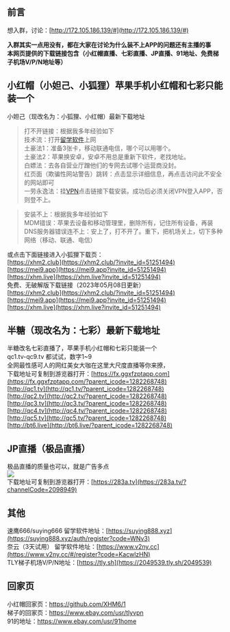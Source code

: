 ## 前言
想入群，讨论：[http://172.105.186.139/#](http://172.105.186.139/#) 

**入群其实一点用没有，都在大家在讨论为什么装不上APP的问题还有主播的事**        
**本网页提供的下载链接包含（小红帽直播、七彩直播、JP直播、91地址、免费梯子机场V/P/N地址等）**   
## 小红帽（小妲己、小狐狸）苹果手机小红帽和七彩只能装一个
小妲己（现改名为：小狐狸、小红帽）最新下载地址  

>打不开链接：根据我多年经验如下   
技术流：打开[留学软件](https://suying888.xyz/auth/register?code=WNv3)上网  
土豪法1：准备3张卡，移动联通电信，哪个可以用哪个。  
土豪法2：苹果换安卓，安卓不用总是重新下软件，老找地址。  
白嫖法：去各自营业厅蹭他们的专网去试哪个运营商没封。  
红页面（欺骗性网站警告）跳转：点击显示详细信息，再点击访问此不安全的网站即可  
一劳永逸法：挂[VPN](https://suying888.xyz/auth/register?code=WNv3)点击链接下载安装。成功后必须关闭VPN登入APP，否则登不上。  

>安装不上：根据我多年经验如下   
MDM错误：苹果去设备和移动管理里，删除所有，记住所有设备，再装  
DNS服务器错误连不上：安上了，打不开了。重下，把机场关上，切下多种网络（移动、联通、电信）  

或点击下面链接进入小狐狸下载页：   
[https://xhm2.club](https://xhm2.club/?invite_id=51251494)  
[https://mei9.app](https://mei9.app?invite_id=51251494)  
[https://xhm.live](https://xhm.live?invite_id=51251494)   
免费、无破解版下载链接（2023年05月08日更新）   
[https://xhm2.club](https://xhm2.club/?invite_id=51251494)  
[https://mei9.app](https://mei9.app?invite_id=51251494)  
[https://xhm.live](https://xhm.live?invite_id=51251494)   



## 半糖（现改名为：七彩）最新下载地址  
半糖改名七彩直播了，苹果手机小红帽和七彩只能装一个  
qc1.tv-qc9.tv 都试试，数字1~9  
全网最性感可人的网红美女大咖在这里大尺度直播等你来撩，  
下载地址可复制到游览器打开：[https://fx.ggxfzptapp.com](https://fx.ggxfzptapp.com/?parent_icode=1282268748)  
[http://qc1.tv](http://qc1.tv/?parent_icode=1282268748)  
[http://qc2.tv](http://qc2.tv/?parent_icode=1282268748)  
[http://qc3.tv](http://qc3.tv/?parent_icode=1282268748)  
[http://qc4.tv](http://qc4.tv/?parent_icode=1282268748)  
[http://qc5.tv](http://qc5.tv/?parent_icode=1282268748)  
[http://bt6.live](http://bt6.live/?parent_icode=1282268748)  

## JP直播（极品直播）  
极品直播的质量也可以，就是广告多点  
<img src="https://github.com/cc10240/1/blob/main/109.jpg" />  
下载地址可复制到游览器打开：[https://283a.tv](https://283a.tv/?channelCode=2098949)    

## 其他  
速鹰666/suying666 留学软件地址：[https://suying888.xyz](https://suying888.xyz/auth/register?code=WNv3)   
奈云（3天试用） 留学软件地址：[https://www.v2ny.cc](https://www.v2ny.cc/#/register?code=KacwlzHN)   
TLY梯子机场V/P/N地址：[https://tly.sh](https://2049539.tly.sh/2049539)   

## 回家页
小红帽回家页：https://github.com/XHM6/1  
梯子的回家页：https://www.ebay.com/usr/tlyvpn  
91的地址：https://www.ebay.com/usr/91home  
